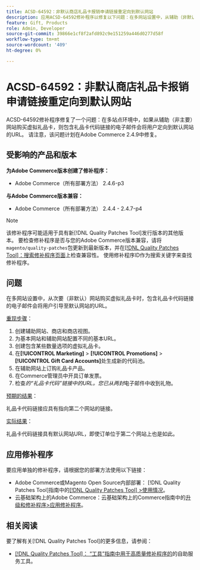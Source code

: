 ```yaml
---
title: ACSD-64592：非默认商店礼品卡报销申请链接重定向到默认网站
description: 应用ACSD-64592修补程序以修复以下问题：在多网站设置中，从辅助（非默认）网站购买虚拟礼品卡时，电子邮件中的礼品卡代码链接具有默认网站URL。
feature: Gift, Products
role: Admin, Developer
source-git-commit: 39866e1cf8f2afd892c9e151259a446d0277d58f
workflow-type: tm+mt
source-wordcount: '409'
ht-degree: 0%

---
```



# ACSD-64592：非默认商店礼品卡报销申请链接重定向到默认网站

ACSD-64592修补程序修复了一个问题：在多站点环境中，如果从辅助（非主要）网站购买虚拟礼品卡，则包含礼品卡代码链接的电子邮件会将用户定向到默认网站的URL。 请注意，该问题计划在Adobe Commerce 2.4.9中修复。

## 受影响的产品和版本

**为Adobe Commerce版本创建了修补程序：**

* Adobe Commerce（所有部署方法） 2.4.6-p3

**与Adobe Commerce版本兼容：**

* Adobe Commerce（所有部署方法） 2.4.4 - 2.4.7-p4

>[!NOTE]
>
>该修补程序可能适用于具有新[!DNL Quality Patches Tool]发行版本的其他版本。 要检查修补程序是否与您的Adobe Commerce版本兼容，请将`magento/quality-patches`包更新到最新版本，并在[[!DNL Quality Patches Tool]：搜索修补程序页面](https://experienceleague.adobe.com/tools/commerce-quality-patches/index.html)上检查兼容性。 使用修补程序ID作为搜索关键字来查找修补程序。

## 问题

在多网站设置中，从次要（非默认）网站购买虚拟礼品卡时，包含礼品卡代码链接的电子邮件会将用户引导至默认网站的URL。

<u>重现步骤</u>：

1. 创建辅助网站、商店和商店视图。
1. 为基本网站和辅助网站配置不同的基本URL。
1. 创建包含某些数量选项的虚拟礼品卡。
1. 在&#x200B;**[!UICONTROL Marketing]** > **[!UICONTROL Promotions]** > **[!UICONTROL Gift Card Accounts]**&#x200B;处生成新的代码池。
1. 在辅助网站上订购礼品卡产品。
1. 在Commerce管理员中开具订单发票。
1. 检查&#x200B;*的“礼品卡代码”链接中的URL。您已从两封*&#x200B;电子邮件中收到礼物。

<u>预期的结果</u>：

礼品卡代码链接应具有指向第二个网站的链接。

<u>实际结果</u>：

礼品卡代码链接具有默认网站URL，即使订单位于第二个网站上也是如此。

## 应用修补程序

要应用单独的修补程序，请根据您的部署方法使用以下链接：

* Adobe Commerce或Magento Open Source内部部署： [!DNL Quality Patches Tool]指南中的[[!DNL Quality Patches Tool] >使用情况](/help/tools/quality-patches-tool/usage.md)。
* 云基础架构上的Adobe Commerce：云基础架构上的Commerce指南中的[升级和修补程序>应用修补程序](https://experienceleague.adobe.com/docs/commerce-cloud-service/user-guide/develop/upgrade/apply-patches.html)。

## 相关阅读

要了解有关[!DNL Quality Patches Tool]的更多信息，请参阅：
* [[!DNL Quality Patches Tool]： “工具”指南中用于高质量修补程序的](/help/tools/quality-patches-tool/quality-patches-tool-to-self-serve-quality-patches.md)的自助服务工具。
